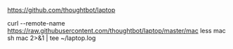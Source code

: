 https://github.com/thoughtbot/laptop

curl --remote-name https://raw.githubusercontent.com/thoughtbot/laptop/master/mac
less mac
sh mac 2>&1 | tee ~/laptop.log
